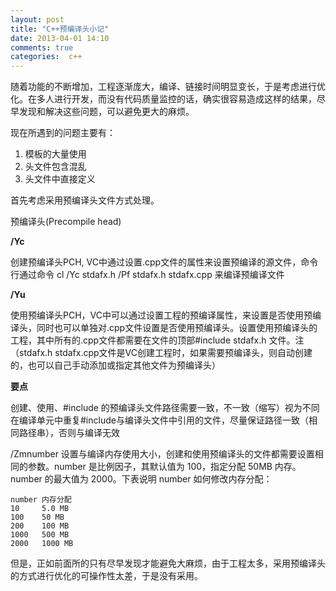 ```yaml
---
layout: post
title: "C++预编译头小记"
date: 2013-04-01 14:10
comments: true
categories:  c++
---
```


随着功能的不断增加，工程逐渐庞大，编译、链接时间明显变长，于是考虑进行优化。在多人进行开发，而没有代码质量监控的话，确实很容易造成这样的结果，尽早发现和解决这些问题，可以避免更大的麻烦。
<!--more-->
现在所遇到的问题主要有：

1. 模板的大量使用
2. 头文件包含混乱
3. 头文件中直接定义

首先考虑采用预编译头文件方式处理。

预编译头(Precompile head)

**/Yc**

创建预编译头PCH, VC中通过设置.cpp文件的属性来设置预编译的源文件，命令行通过命令 cl /Yc stdafx.h /Pf stdafx.h stdafx.cpp 来编译预编译文件

**/Yu**

使用预编译头PCH，VC中可以通过设置工程的预编译属性，来设置是否使用预编译头，同时也可以单独对.cpp文件设置是否使用预编译头。设置使用预编译头的工程，其中所有的.cpp文件都需要在文件的顶部#include stdafx.h 文件。注（stdafx.h stdafx.cpp文件是VC创建工程时，如果需要预编译头，则自动创建的，也可以自己手动添加或指定其他文件为预编译头）

**要点**

创建、使用、#include 的预编译头文件路径需要一致，不一致（缩写）视为不同
在编译单元中重复#include与编译头文件中引用的文件，尽量保证路径一致（相同路径串），否则与编译无效

/Zmnumber 设置与编译内存使用大小，创建和使用预编译头的文件都需要设置相同的参数。number 是比例因子，其默认值为 100，指定分配 50MB 内存。number 的最大值为 2000。下表说明 number 如何修改内存分配：

	number 内存分配 
	10     5.0 MB 
	100    50 MB 
	200    100 MB 
	1000   500 MB 
	2000   1000 MB 


但是，正如前面所的只有尽早发现才能避免大麻烦，由于工程太多，采用预编译头的方式进行优化的可操作性太差，于是没有采用。
